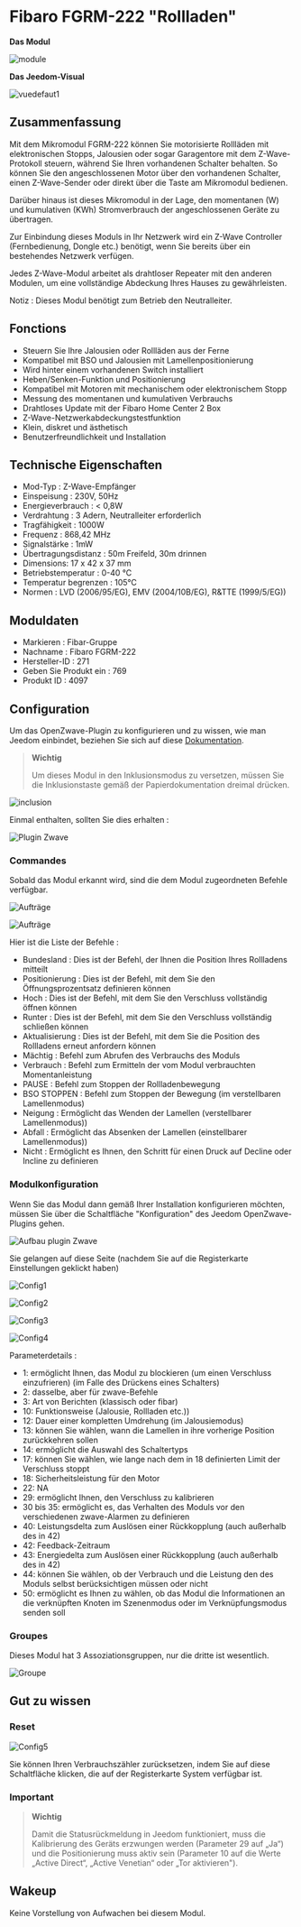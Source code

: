 # Fibaro FGRM-222 "Rollladen"

**Das Modul**

![module](images/fibaro.fgrm222/module.jpg)

**Das Jeedom-Visual**

![vuedefaut1](images/fibaro.fgrm222/vuedefaut1.jpg)

## Zusammenfassung

Mit dem Mikromodul FGRM-222 können Sie motorisierte Rollläden mit elektronischen Stopps, Jalousien oder sogar Garagentore mit dem Z-Wave-Protokoll steuern, während Sie Ihren vorhandenen Schalter behalten. So können Sie den angeschlossenen Motor über den vorhandenen Schalter, einen Z-Wave-Sender oder direkt über die Taste am Mikromodul bedienen.

Darüber hinaus ist dieses Mikromodul in der Lage, den momentanen (W) und kumulativen (KWh) Stromverbrauch der angeschlossenen Geräte zu übertragen.

Zur Einbindung dieses Moduls in Ihr Netzwerk wird ein Z-Wave Controller (Fernbedienung, Dongle etc.) benötigt, wenn Sie bereits über ein bestehendes Netzwerk verfügen.

Jedes Z-Wave-Modul arbeitet als drahtloser Repeater mit den anderen Modulen, um eine vollständige Abdeckung Ihres Hauses zu gewährleisten.

Notiz : Dieses Modul benötigt zum Betrieb den Neutralleiter.

## Fonctions

-   Steuern Sie Ihre Jalousien oder Rollläden aus der Ferne
-   Kompatibel mit BSO und Jalousien mit Lamellenpositionierung
-   Wird hinter einem vorhandenen Switch installiert
-   Heben/Senken-Funktion und Positionierung
-   Kompatibel mit Motoren mit mechanischem oder elektronischem Stopp
-   Messung des momentanen und kumulativen Verbrauchs
-   Drahtloses Update mit der Fibaro Home Center 2 Box
-   Z-Wave-Netzwerkabdeckungstestfunktion
-   Klein, diskret und ästhetisch
-   Benutzerfreundlichkeit und Installation

## Technische Eigenschaften

-   Mod-Typ : Z-Wave-Empfänger
-   Einspeisung : 230V, 50Hz
-   Energieverbrauch : &lt; 0,8W
-   Verdrahtung : 3 Adern, Neutralleiter erforderlich
-   Tragfähigkeit : 1000W
-   Frequenz : 868,42 MHz
-   Signalstärke : 1mW
-   Übertragungsdistanz : 50m Freifeld, 30m drinnen
-   Dimensions: 17 x 42 x 37 mm
-   Betriebstemperatur : 0-40 °C
-   Temperatur begrenzen : 105°C
-   Normen : LVD (2006/95/EG), EMV (2004/10B/EG), R&TTE (1999/5/EG))

## Moduldaten

-   Markieren : Fibar-Gruppe
-   Nachname : Fibaro FGRM-222
-   Hersteller-ID : 271
-   Geben Sie Produkt ein : 769
-   Produkt ID : 4097

## Configuration

Um das OpenZwave-Plugin zu konfigurieren und zu wissen, wie man Jeedom einbindet, beziehen Sie sich auf diese [Dokumentation](https://doc.jeedom.com/de_DE/plugins/automation%20protocol/openzwave/).

> **Wichtig**
>
> Um dieses Modul in den Inklusionsmodus zu versetzen, müssen Sie die Inklusionstaste gemäß der Papierdokumentation dreimal drücken.

![inclusion](images/fibaro.fgrm222/inclusion.jpg)

Einmal enthalten, sollten Sie dies erhalten :

![Plugin Zwave](images/fibaro.fgrm222/information.jpg)

### Commandes

Sobald das Modul erkannt wird, sind die dem Modul zugeordneten Befehle verfügbar.

![Aufträge](images/fibaro.fgrm222/commandes.jpg)

![Aufträge](images/fibaro.fgrm222/commandes2.jpg)

Hier ist die Liste der Befehle :

-   Bundesland : Dies ist der Befehl, der Ihnen die Position Ihres Rollladens mitteilt
-   Positionierung : Dies ist der Befehl, mit dem Sie den Öffnungsprozentsatz definieren können
-   Hoch : Dies ist der Befehl, mit dem Sie den Verschluss vollständig öffnen können
-   Runter : Dies ist der Befehl, mit dem Sie den Verschluss vollständig schließen können
-   Aktualisierung : Dies ist der Befehl, mit dem Sie die Position des Rollladens erneut anfordern können
-   Mächtig : Befehl zum Abrufen des Verbrauchs des Moduls
-   Verbrauch : Befehl zum Ermitteln der vom Modul verbrauchten Momentanleistung
-   PAUSE : Befehl zum Stoppen der Rollladenbewegung
-   BSO STOPPEN : Befehl zum Stoppen der Bewegung (im verstellbaren Lamellenmodus)
-   Neigung : Ermöglicht das Wenden der Lamellen (verstellbarer Lamellenmodus))
-   Abfall : Ermöglicht das Absenken der Lamellen (einstellbarer Lamellenmodus))
-   Nicht : Ermöglicht es Ihnen, den Schritt für einen Druck auf Decline oder Incline zu definieren

### Modulkonfiguration

Wenn Sie das Modul dann gemäß Ihrer Installation konfigurieren möchten, müssen Sie über die Schaltfläche "Konfiguration" des Jeedom OpenZwave-Plugins gehen.

![Aufbau plugin Zwave](images/plugin/bouton_configuration.jpg)

Sie gelangen auf diese Seite (nachdem Sie auf die Registerkarte Einstellungen geklickt haben)

![Config1](images/fibaro.fgrm222/config1.jpg)

![Config2](images/fibaro.fgrm222/config2.jpg)

![Config3](images/fibaro.fgrm222/config3.jpg)

![Config4](images/fibaro.fgrm222/config4.jpg)

Parameterdetails :

-   1: ermöglicht Ihnen, das Modul zu blockieren (um einen Verschluss einzufrieren) (im Falle des Drückens eines Schalters)
-   2: dasselbe, aber für zwave-Befehle
-   3: Art von Berichten (klassisch oder fibar)
-   10: Funktionsweise (Jalousie, Rollladen etc.))
-   12: Dauer einer kompletten Umdrehung (im Jalousiemodus)
-   13: können Sie wählen, wann die Lamellen in ihre vorherige Position zurückkehren sollen
-   14: ermöglicht die Auswahl des Schaltertyps
-   17: können Sie wählen, wie lange nach dem in 18 definierten Limit der Verschluss stoppt
-   18: Sicherheitsleistung für den Motor
-   22: NA
-   29: ermöglicht Ihnen, den Verschluss zu kalibrieren
-   30 bis 35: ermöglicht es, das Verhalten des Moduls vor den verschiedenen zwave-Alarmen zu definieren
-   40: Leistungsdelta zum Auslösen einer Rückkopplung (auch außerhalb des in 42)
-   42: Feedback-Zeitraum
-   43: Energiedelta zum Auslösen einer Rückkopplung (auch außerhalb des in 42)
-   44: können Sie wählen, ob der Verbrauch und die Leistung den des Moduls selbst berücksichtigen müssen oder nicht
-   50: ermöglicht es Ihnen zu wählen, ob das Modul die Informationen an die verknüpften Knoten im Szenenmodus oder im Verknüpfungsmodus senden soll

### Groupes

Dieses Modul hat 3 Assoziationsgruppen, nur die dritte ist wesentlich.

![Groupe](images/fibaro.fgrm222/groupe.jpg)

## Gut zu wissen

### Reset

![Config5](images/fibaro.fgrm222/config5.jpg)

Sie können Ihren Verbrauchszähler zurücksetzen, indem Sie auf diese Schaltfläche klicken, die auf der Registerkarte System verfügbar ist.

### Important

> **Wichtig**
>
> Damit die Statusrückmeldung in Jeedom funktioniert, muss die Kalibrierung des Geräts erzwungen werden (Parameter 29 auf „Ja“) und die Positionierung muss aktiv sein (Parameter 10 auf die Werte „Active Direct“, „Active Venetian“ oder „Tor aktivieren").


## Wakeup

Keine Vorstellung von Aufwachen bei diesem Modul.
